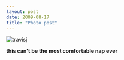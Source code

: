 ```yaml
---
layout: post
date: 2009-08-17
title: "Photo post"
---
```

![travisj](/images/5e04c427aca3fa224d5f0e0e3ceda9ca4daad06c3c96af5b5ce5ccbd629577c9.jpg)

<b>this can't be the most comfortable nap ever</b>